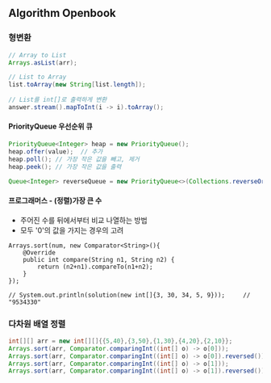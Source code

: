 ## Algorithm Openbook

### 형변환
```java
// Array to List
Arrays.asList(arr);

// List to Array
list.toArray(new String[list.length]);        
        
// List를 int[]로 출력하게 변환
answer.stream().mapToInt(i -> i).toArray();
```
 
#### PriorityQueue 우선순위 큐
```java
PriorityQueue<Integer> heap = new PriorityQueue();
heap.offer(value);  // 추가
heap.poll(); // 가장 작은 값을 빼고, 제거
heap.peek(); // 가장 작은 값을 출력

Queue<Integer> reverseQueue = new PriorityQueue<>(Collections.reverseOrder());  // 내림차순 우선순위 큐
```

#### 프로그래머스 - (정렬)가장 큰 수 
+ 주어진 수를 뒤에서부터 비교 나열하는 방법
+ 모두 '0'의 값을 가지는 경우의 고려
```
Arrays.sort(num, new Comparator<String>(){
    @Override
    public int compare(String n1, String n2) {
        return (n2+n1).compareTo(n1+n2);
    }
});

// System.out.println(solution(new int[]{3, 30, 34, 5, 9}));     // "9534330"
```

### 다차원 배열 정렬
```java
int[][] arr = new int[][]{{5,40},{3,50},{1,30},{4,20},{2,10}};
Arrays.sort(arr, Comparator.comparingInt((int[] o) -> o[0]));            // 첫번째 숫자 기준 오름차순 
Arrays.sort(arr, Comparator.comparingInt((int[] o) -> o[0]).reversed()); // 첫번째 숫자 기준 내림차순 
Arrays.sort(arr, Comparator.comparingInt((int[] o) -> o[1]));            // 두번째 숫자 기준 오름차순
Arrays.sort(arr, Comparator.comparingInt((int[] o) -> o[1]).reversed()); 
```